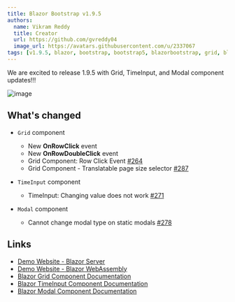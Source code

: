```yaml
---
title: Blazor Bootstrap v1.9.5
authors:
  name: Vikram Reddy
  title: Creator
  url: https://github.com/gvreddy04
  image_url: https://avatars.githubusercontent.com/u/2337067
tags: [v1.9.5, blazor, bootstrap, bootstrap5, blazorbootstrap, grid, blazorgrid, timeinput, blazortimeinput, modal, blazormodal]
---
```


We are excited to release 1.9.5 with Grid, TimeInput, and Modal component updates!!!

![image](https://i.imgur.com/qH7G1ZT.png "Blazor Bootstrap: Grid Component")

<!--truncate-->

## What's changed

- `Grid` component
  - New **OnRowClick** event
  - New **OnRowDoubleClick** event
  - Grid Component: Row Click Event [#264](https://github.com/vikramlearning/blazorbootstrap/issues/264)
  - Grid Component - Translatable page size selector [#287](https://github.com/vikramlearning/blazorbootstrap/pull/287)

- `TimeInput` component
  - TimeInput: Changing value does not work [#271](https://github.com/vikramlearning/blazorbootstrap/issues/271)

- `Modal` component
  - Cannot change modal type on static modals [#278](https://github.com/vikramlearning/blazorbootstrap/issues/278)

## Links
- [Demo Website - Blazor Server](https://demos.blazorbootstrap.com/)
- [Demo Website - Blazor WebAssembly](https://demos.getblazorbootstrap.com/)
- [Blazor Grid Component Documentation](https://getblazorbootstrap.com/docs/components/grid)
- [Blazor TimeInput Component Documentation](https://getblazorbootstrap.com/docs/forms/time-input)
- [Blazor Modal Component Documentation](https://getblazorbootstrap.com/docs/components/modal)
